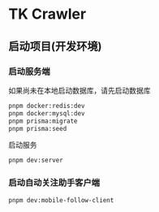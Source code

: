 # TK Crawler

## 启动项目(开发环境)

### 启动服务端

如果尚未在本地启动数据库，请先启动数据库

```bash
pnpm docker:redis:dev
pnpm docker:mysql:dev
pnpm prisma:migrate
pnpm prisma:seed
```

启动服务

```bash
pnpm dev:server
```

### 启动自动关注助手客户端

```bash
pnpm dev:mobile-follow-client
```
